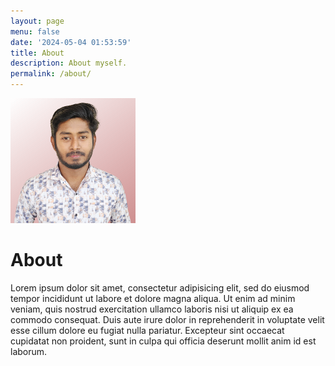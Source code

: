 ```yaml
---
layout: page
menu: false
date: '2024-05-04 01:53:59'
title: About
description: About myself.
permalink: /about/
---
```


<img class="img-rounded" src="/assets/img/uploads/profile.png" alt="Vijai Kumar" width="200">

# About

Lorem ipsum dolor sit amet, consectetur adipisicing elit, sed do eiusmod
tempor incididunt ut labore et dolore magna aliqua. Ut enim ad minim veniam,
quis nostrud exercitation ullamco laboris nisi ut aliquip ex ea commodo
consequat. Duis aute irure dolor in reprehenderit in voluptate velit esse
cillum dolore eu fugiat nulla pariatur. Excepteur sint occaecat cupidatat non
proident, sunt in culpa qui officia deserunt mollit anim id est laborum.
